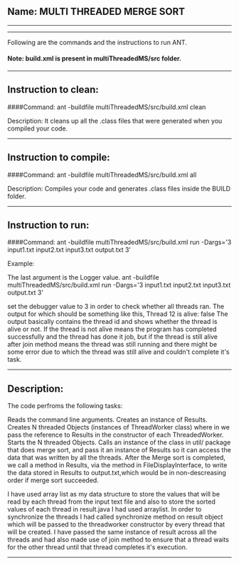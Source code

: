 ## Name: MULTI THREADED MERGE SORT

-----------------------------------------------------------------------
-----------------------------------------------------------------------

Following are the commands and the instructions to run ANT.
#### Note: build.xml is present in multiThreadedMS/src folder.

-----------------------------------------------------------------------
## Instruction to clean:

####Command: 
ant -buildfile multiThreadedMS/src/build.xml clean

Description: It cleans up all the .class files that were generated when you
compiled your code.

-----------------------------------------------------------------------
## Instruction to compile:

####Command: ant -buildfile multiThreadedMS/src/build.xml all

Description: Compiles your code and generates .class files inside the BUILD folder.

-----------------------------------------------------------------------
## Instruction to run:

####Command: 
ant -buildfile multiThreadedMS/src/build.xml run -Dargs='3 input1.txt input2.txt input3.txt output.txt 3'

Example:

The last argument is the Logger value. 
ant -buildfile multiThreadedMS/src/build.xml run -Dargs='3 input1.txt input2.txt input3.txt output.txt 3'

set the debugger value to 3 in order to check whether all threads ran.
The output for which should be something like this, Thread 12 is alive: false
The output basically contains the thread id and shows whether the thread is alive or not.
If the thread is not alive means the program has completed successfully and the thread has done it job, but 
if the thread is still alive after join method means the thread was still running and there might be some error
due to which the thread was still alive and couldn't complete it's task. 


-----------------------------------------------------------------------
## Description:
The code perfroms the following tasks:

Reads the command line arguments.
Creates an instance of Results.
Creates N threaded Objects (instances of ThreadWorker class) where in we pass the reference to Results in the constructor of each ThreadedWorker.
Starts the N threaded Objects.
Calls an instance of the class in util/ package that does merge sort, and pass it an instance of Results so it can access the data that was written by all the threads.
After the Merge sort is completed, we call a method in Results, via the method in FileDisplayInterface, to write the data stored in Results to output.txt,which would be in non-descreasing order if merge sort succeeded.

I have used array list as my data structure to store the values that will be read by each thread from the 
input text file and also to store the sorted values of each thread in result.java I had used arraylist. In order 
to synchronize the threads I had called synchronize method on result object which will be passed to the threadworker 
constructor by every thread that will be created. I have passed the same instance of result across all the threads and 
had also made use of join method to ensure that a thread waits for the other thread until that thread completes it's 
execution.    

-----------------------------------------------------------------------


